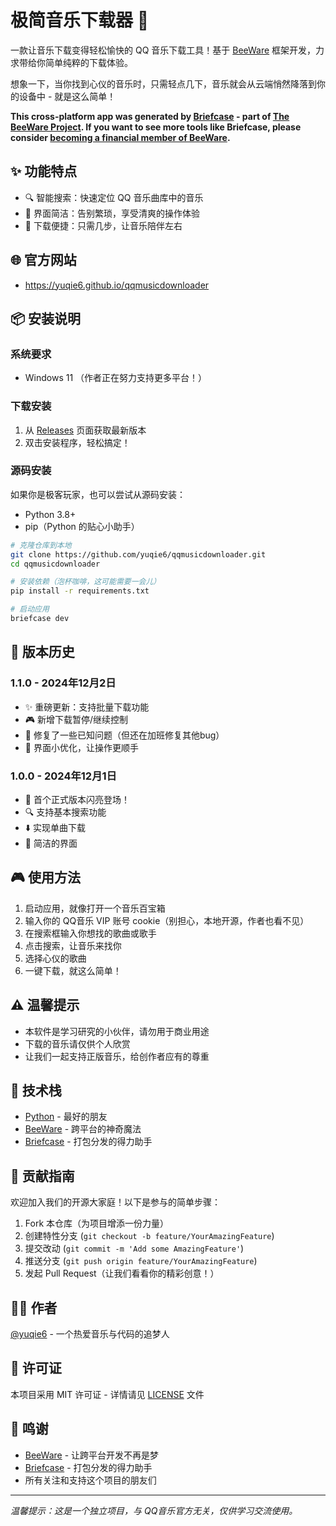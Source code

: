 


# 极简音乐下载器 🎵

一款让音乐下载变得轻松愉快的 QQ 音乐下载工具！基于 [BeeWare](https://beeware.org/) 框架开发，力求带给你简单纯粹的下载体验。

想象一下，当你找到心仪的音乐时，只需轻点几下，音乐就会从云端悄然降落到你的设备中 - 就是这么简单！

**This cross-platform app was generated by [Briefcase](https://briefcase.readthedocs.io/) - part of [The BeeWare Project](https://beeware.org/). If you want to see more tools like Briefcase, please consider [becoming a financial member of BeeWare](https://beeware.org/contributing/membership).**

## ✨ 功能特点

- 🔍 智能搜索：快速定位 QQ 音乐曲库中的音乐
- 🌈 界面简洁：告别繁琐，享受清爽的操作体验
- 🚀 下载便捷：只需几步，让音乐陪伴左右

## 🌐 官方网站
- https://yuqie6.github.io/qqmusicdownloader

## 📦 安装说明

### 系统要求
- Windows 11 （作者正在努力支持更多平台！）

### 下载安装
1. 从 [Releases](https://github.com/YOUR_USERNAME/qq-music-downloader/releases) 页面获取最新版本
2. 双击安装程序，轻松搞定！

### 源码安装
如果你是极客玩家，也可以尝试从源码安装：
- Python 3.8+ 
- pip（Python 的贴心小助手）

```bash
# 克隆仓库到本地
git clone https://github.com/yuqie6/qqmusicdownloader.git
cd qqmusicdownloader

# 安装依赖（泡杯咖啡，这可能需要一会儿）
pip install -r requirements.txt

# 启动应用
briefcase dev
```

## 🎯 版本历史

### 1.1.0 - 2024年12月2日
- ✨ 重磅更新：支持批量下载功能
- 🎮 新增下载暂停/继续控制
- 🐛 修复了一些已知问题（但还在加班修复其他bug）
- 💄 界面小优化，让操作更顺手

### 1.0.0 - 2024年12月1日
- 🎉 首个正式版本闪亮登场！
- 🔍 支持基本搜索功能
- ⬇️ 实现单曲下载
- 🎨 简洁的界面

## 🎮 使用方法

1. 启动应用，就像打开一个音乐百宝箱
2. 输入你的 QQ音乐 VIP 账号 cookie（别担心，本地开源，作者也看不见）
3. 在搜索框输入你想找的歌曲或歌手
4. 点击搜索，让音乐来找你
5. 选择心仪的歌曲
6. 一键下载，就这么简单！

## ⚠️ 温馨提示

- 本软件是学习研究的小伙伴，请勿用于商业用途
- 下载的音乐请仅供个人欣赏
- 让我们一起支持正版音乐，给创作者应有的尊重

## 🔧 技术栈

- [Python](https://www.python.org/) - 最好的朋友
- [BeeWare](https://beeware.org/) - 跨平台的神奇魔法
- [Briefcase](https://briefcase.readthedocs.io/) - 打包分发的得力助手

## 🤝 贡献指南

欢迎加入我们的开源大家庭！以下是参与的简单步骤：

1. Fork 本仓库（为项目增添一份力量）
2. 创建特性分支 (`git checkout -b feature/YourAmazingFeature`)
3. 提交改动 (`git commit -m 'Add some AmazingFeature'`)
4. 推送分支 (`git push origin feature/YourAmazingFeature`)
5. 发起 Pull Request（让我们看看你的精彩创意！）

## 👨‍💻 作者

[@yuqie6](https://github.com/yuqie6) - 一个热爱音乐与代码的追梦人

## 📄 许可证

本项目采用 MIT 许可证 - 详情请见 [LICENSE](LICENSE) 文件

## 🙏 鸣谢

- [BeeWare](https://beeware.org/) - 让跨平台开发不再是梦
- [Briefcase](https://briefcase.readthedocs.io/) - 打包分发的得力助手
- 所有关注和支持这个项目的朋友们

---

*温馨提示：这是一个独立项目，与 QQ音乐官方无关，仅供学习交流使用。*
